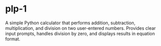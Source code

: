 # plp-1
A simple Python calculator that performs addition, subtraction, multiplication, and division on two user-entered numbers. Provides clear input prompts, handles division by zero, and displays results in equation format.
